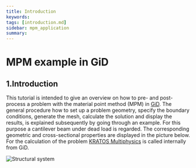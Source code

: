 ```yaml
---
title: Introduction
keywords: 
tags: [introduction.md]
sidebar: mpm_application
summary: 
---
```

# MPM example in GiD

## 1.Introduction
This tutorial is intended to give an overview on how to pre- and post-process a problem with the material point method (MPM) in [GiD](https://www.gidhome.com/). The general procedure how to set up a problem geometry, specify the boundary conditions, generate the mesh, calculate the solution and display the results, is explained subsequently by going through an example. For this purpose a cantilever beam under dead load is regarded. The corresponding geometric and cross-sectional properties are displayed in the picture below. For the calculation of the problem [KRATOS Multiphysics](https://github.com/KratosMultiphysics/Kratos) is called internally from GiD.

![Structural system](https://user-images.githubusercontent.com/51473791/168762544-750d2f29-6ed7-409d-8205-a6257e6a72ac.png) 
